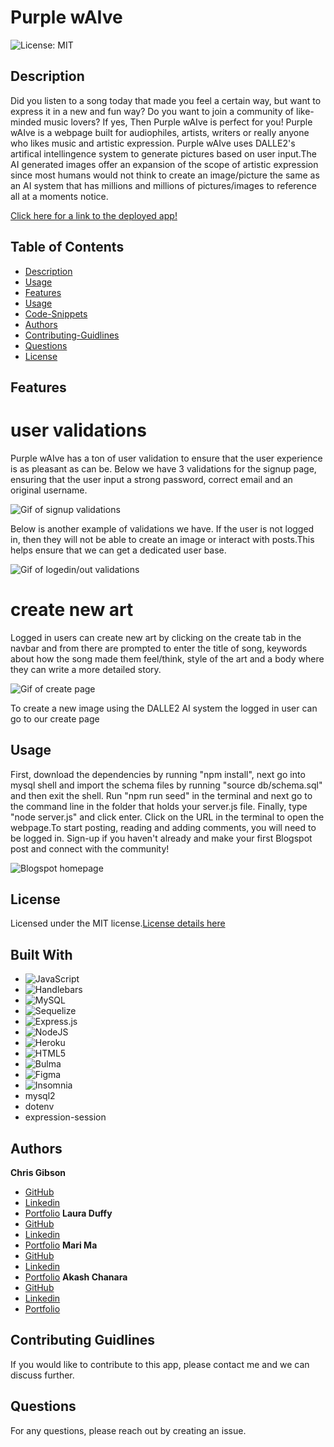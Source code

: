 # Purple wAIve

![License: MIT](https://img.shields.io/badge/License-MIT-yellow.svg)

## Description

Did you listen to a song today that made you feel a certain way, but want to express it in a new and fun way? Do you want to join a community of like-minded music lovers? If yes, Then Purple wAIve is perfect for you! Purple wAIve is a webpage built for audiophiles, artists, writers or really anyone who likes music and artistic expression. Purple wAIve uses DALLE2's artifical intellingence system to generate pictures based on user input.The AI generated images offer an expansion of the scope of artistic expression since most humans would not think to create an image/picture the same as an AI system that has millions and millions of pictures/images to reference all at a moments notice.

[Click here for a link to the deployed app!](https://purple-waive.herokuapp.com)

## Table of Contents

- [Description](#Description)
- [Usage](#Usage)
- [Features](#Features)
- [Usage](#Built-With)
- [Code-Snippets](#Code-Snippets)
- [Authors](#Authors)
- [Contributing-Guidlines](#Contributing-Guidlines)
- [Questions](#Questions)
- [License](#License)

## Features

# user validations

Purple wAIve has a ton of user validation to ensure that the user experience is as pleasant as can be. Below we have 3 validations for the signup page, ensuring that the user input a strong password, correct email and an original username.

![Gif of signup validations](/public/assets/video%20of%20signup%20validations.gif)

Below is another example of validations we have. If the user is not logged in, then they will not be able to create an image or interact with posts.This helps ensure that we can get a dedicated user base.

![Gif of logedin/out validations](/public/assets/gif%20of%20loggedin%20valids.gif)

# create new art

Logged in users can create new art by clicking on the create tab in the navbar and from there are prompted to enter the title of song, keywords about how the song made them feel/think, style of the art and a body where they can write a more detailed story.

![Gif of create page](/public/assets/gif%20of%20create%20page.gif)

To create a new image using the DALLE2 AI system the logged in user can go to our create page

## Usage

First, download the dependencies by running "npm install", next go into mysql shell and import the schema files by running "source db/schema.sql" and then exit the shell. Run "npm run seed" in the terminal and next go to the command line in the folder that holds your server.js file. Finally, type "node server.js" and click enter. Click on the URL in the terminal to open the webpage.To start posting, reading and adding comments, you will need to be logged in. Sign-up if you haven't already and make your first Blogspot post and connect with the community!

![Blogspot homepage](./Assets/techspot%20pic.png)

## License

Licensed under the MIT license.[License details here](https://opensource.org/licenses/MIT)

## Built With

- ![JavaScript](https://img.shields.io/badge/javascript-%23323330.svg?style=for-the-badge&logo=javascript&logoColor=%23F7DF1E)
- ![Handlebars](https://img.shields.io/badge/Handlebars.js-f0772b?style=for-the-badge&logo=handlebarsdotjs&logoColor=black)
- ![MySQL](https://img.shields.io/badge/mysql-%2300f.svg?style=for-the-badge&logo=mysql&logoColor=white)
- ![Sequelize](https://img.shields.io/badge/Sequelize-52B0E7?style=for-the-badge&logo=Sequelize&logoColor=white)
- ![Express.js](https://img.shields.io/badge/express.js-%23404d59.svg?style=for-the-badge&logo=express&logoColor=%2361DAFB)
- ![NodeJS](https://img.shields.io/badge/node.js-6DA55F?style=for-the-badge&logo=node.js&logoColor=white)
- ![Heroku](https://img.shields.io/badge/heroku-%23430098.svg?style=for-the-badge&logo=heroku&logoColor=white)
- ![HTML5](https://img.shields.io/badge/html5-%23E34F26.svg?style=for-the-badge&logo=html5&logoColor=white)
- ![Bulma](https://img.shields.io/badge/bulma-00D0B1?style=for-the-badge&logo=bulma&logoColor=white)
- ![Figma](https://img.shields.io/badge/figma-%23F24E1E.svg?style=for-the-badge&logo=figma&logoColor=white)
- ![Insomnia](https://img.shields.io/badge/Insomnia-black?style=for-the-badge&logo=insomnia&logoColor=5849BE)
- mysql2
- dotenv
- expression-session

## Authors

**Chris Gibson**

- [GitHub](https://github.com/chrischarlesgibson)
- [Linkedin](https://www.linkedin.com/in/chris-gibson-415909250/)
- [Portfolio](https://chrischarlesgibson.github.io/Chris-Gibson-project-portfolio/)
  **Laura Duffy**
- [GitHub]()
- [Linkedin]()
- [Portfolio]()
  **Mari Ma**
- [GitHub]()
- [Linkedin]()
- [Portfolio]()
  **Akash Chanara**
- [GitHub]()
- [Linkedin]()
- [Portfolio]()

## Contributing Guidlines

If you would like to contribute to this app, please contact me and we can discuss further.

## Questions

For any questions, please reach out by creating an issue.
